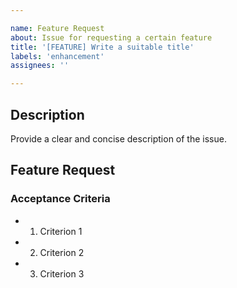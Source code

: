 ```yaml
---

name: Feature Request
about: Issue for requesting a certain feature
title: '[FEATURE] Write a suitable title'
labels: 'enhancement'
assignees: ''

---
```


## Description
Provide a clear and concise description of the issue.

## Feature Request
### Acceptance Criteria
- 1. Criterion 1
- 2. Criterion 2
- 3. Criterion 3
